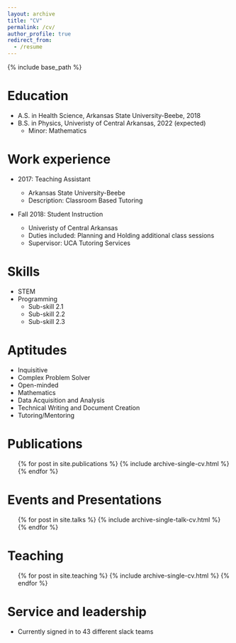 ```yaml
---
layout: archive
title: "CV"
permalink: /cv/
author_profile: true
redirect_from:
  - /resume
---
```


{% include base_path %}

Education
======
* A.S. in Health Science, Arkansas State University-Beebe, 2018
* B.S. in Physics, Univeristy of Central Arkansas, 2022 (expected)
  * Minor: Mathematics

Work experience
======
* 2017: Teaching Assistant
  * Arkansas State University-Beebe
  * Description: Classroom Based Tutoring

* Fall 2018: Student Instruction
  * Univeristy of Central Arkansas
  * Duties included: Planning and Holding additional class sessions
  * Supervisor: UCA Tutoring Services
  
Skills
======
* STEM
* Programming
  * Sub-skill 2.1
  * Sub-skill 2.2
  * Sub-skill 2.3

Aptitudes
======
* Inquisitive
* Complex Problem Solver
* Open-minded
* Mathematics
* Data Acquisition and Analysis
* Technical Writing and Document Creation
* Tutoring/Mentoring

Publications
======
  <ul>{% for post in site.publications %}
    {% include archive-single-cv.html %}
  {% endfor %}</ul>
  
Events and Presentations
======
  <ul>{% for post in site.talks %}
    {% include archive-single-talk-cv.html %}
  {% endfor %}</ul>
  
Teaching
======
  <ul>{% for post in site.teaching %}
    {% include archive-single-cv.html %}
  {% endfor %}</ul>
  
Service and leadership
======
* Currently signed in to 43 different slack teams
